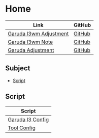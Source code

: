 

# Home

| Link | GitHub |
| ---- | ------ |
| [Garuda I3wm Adjustment](https://samwhelp.github.io/garuda-i3wm-adjustment/) | [GitHub](https://github.com/samwhelp/garuda-i3wm-adjustment) |
| [Garuda I3wm Note](https://samwhelp.github.io/note-about-garuda-i3wm/) | [GitHub](https://github.com/samwhelp/note-about-garuda-i3wm) |
| [Garuda Adjustment](https://samwhelp.github.io/garuda-adjustment/) | [GitHub](https://github.com/samwhelp/garuda-adjustment) |




## Subject

* [Script](#script)




## Script

| Script |
| ---- |
| [Garuda I3 Config](https://github.com/samwhelp/garuda-i3wm-adjustment/tree/main/prototype/main/i3-config/full/Main) |
| [Tool Config](https://github.com/samwhelp/garuda-adjustment/tree/main/prototype/main/tool-config/part) |
